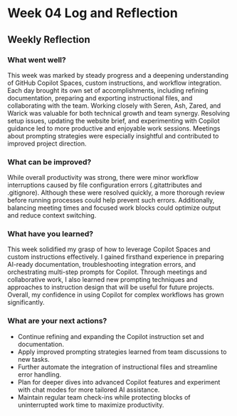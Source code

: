 # Week 04 Log and Reflection

## Weekly Reflection

### What went well?
This week was marked by steady progress and a deepening understanding of GitHub Copilot Spaces, custom instructions, and workflow integration. Each day brought its own set of accomplishments, including refining documentation, preparing and exporting instructional files, and collaborating with the team. Working closely with Seren, Ash, Zared, and Warick was valuable for both technical growth and team synergy. Resolving setup issues, updating the website brief, and experimenting with Copilot guidance led to more productive and enjoyable work sessions. Meetings about prompting strategies were especially insightful and contributed to improved project direction.

### What can be improved?
While overall productivity was strong, there were minor workflow interruptions caused by file configuration errors (.gitattributes and .gitignore). Although these were resolved quickly, a more thorough review before running processes could help prevent such errors. Additionally, balancing meeting times and focused work blocks could optimize output and reduce context switching.

### What have you learned?
This week solidified my grasp of how to leverage Copilot Spaces and custom instructions effectively. I gained firsthand experience in preparing AI-ready documentation, troubleshooting integration errors, and orchestrating multi-step prompts for Copilot. Through meetings and collaborative work, I also learned new prompting techniques and approaches to instruction design that will be useful for future projects. Overall, my confidence in using Copilot for complex workflows has grown significantly.

### What are your next actions?
- Continue refining and expanding the Copilot instruction set and documentation.
- Apply improved prompting strategies learned from team discussions to new tasks.
- Further automate the integration of instructional files and streamline error handling.
- Plan for deeper dives into advanced Copilot features and experiment with chat modes for more tailored AI assistance.
- Maintain regular team check-ins while protecting blocks of uninterrupted work time to maximize productivity.
